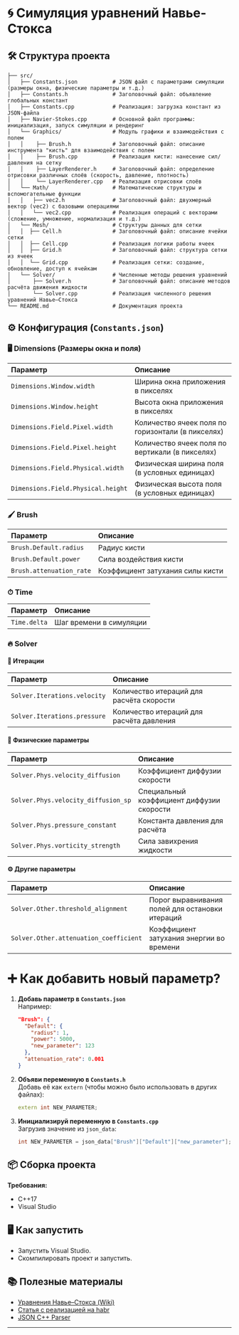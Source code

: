 # 🌀 Симуляция уравнений Навье-Стокса

## 🛠 Структура проекта

```
├── src/
│   ├── Constants.json           # JSON файл с параметрами симуляции (размеры окна, физические параметры и т.д.)
│   ├── Constants.h              # Заголовочный файл: объявление глобальных констант
│   ├── Constants.cpp            # Реализация: загрузка констант из JSON-файла
│   ├── Navier-Stokes.cpp        # Основной файл программы: инициализация, запуск симуляции и рендеринг
│   └── Graphics/                # Модуль графики и взаимодействия с полем
│   │    ├── Brush.h             # Заголовочный файл: описание инструмента "кисть" для взаимодействия с полем
│   │    ├── Brush.cpp           # Реализация кисти: нанесение сил/давления на сетку
│   │    ├── LayerRenderer.h     # Заголовочный файл: определение отрисовки различных слоёв (скорость, давление, плотность)
│   │    └── LayerRenderer.cpp   # Реализация отрисовки слоёв
│   └── Math/                    # Математические структуры и вспомогательные функции
│   │   ├── vec2.h               # Заголовочный файл: двухмерный вектор (vec2) с базовыми операциями
│   │   └── vec2.cpp             # Реализация операций с векторами (сложение, умножение, нормализация и т.д.)
│   └── Mesh/                    # Структуры данных для сетки
│   │  ├── Cell.h                # Заголовочный файл: описание ячейки сетки
│   │  ├── Cell.cpp              # Реализация логики работы ячеек
│   │  ├── Grid.h                # Заголовочный файл: структура сетки из ячеек
│   │  └── Grid.cpp              # Реализация сетки: создание, обновление, доступ к ячейкам
│   └── Solver/                  # Численные методы решения уравнений
│       ├── Solver.h             # Заголовочный файл: описание методов расчёта движения жидкости
│       └── Solver.cpp           # Реализация численного решения уравнений Навье–Стокса
└── README.md                    # Документация проекта 
```

## ⚙️ Конфигурация (`Constants.json`)

### 🖥 Dimensions (Размеры окна и поля)

| Параметр | Описание |
|:---|:---|
| `Dimensions.Window.width` | Ширина окна приложения в пикселях |
| `Dimensions.Window.height` | Высота окна приложения в пикселях |
| `Dimensions.Field.Pixel.width` | Количество ячеек поля по горизонтали (в пикселях) |
| `Dimensions.Field.Pixel.height` | Количество ячеек поля по вертикали (в пикселях) |
| `Dimensions.Field.Physical.width` | Физическая ширина поля (в условных единицах) |
| `Dimensions.Field.Physical.height` | Физическая высота поля (в условных единицах) |



### 🖌 Brush 

| Параметр | Описание |
|:---|:---|
| `Brush.Default.radius` | Радиус кисти |
| `Brush.Default.power` | Сила воздействия кисти |
| `Brush.attenuation_rate` | Коэффициент затухания силы кисти |


### ⏱ Time 

| Параметр | Описание |
|:---|:---|
| `Time.delta` | Шаг времени в симуляции |



### 🔥 Solver 

#### 🔄 Итерации

| Параметр | Описание |
|:---|:---|
| `Solver.Iterations.velocity` | Количество итераций для расчёта скорости |
| `Solver.Iterations.pressure` | Количество итераций для расчёта давления |

#### 🌊 Физические параметры

| Параметр | Описание |
|:---|:---|
| `Solver.Phys.velocity_diffusion` | Коэффициент диффузии скорости |
| `Solver.Phys.velocity_diffusion_sp` | Специальный коэффициент диффузии скорости |
| `Solver.Phys.pressure_constant` | Константа давления для расчёта |
| `Solver.Phys.vorticity_strength` | Сила завихрения жидкости |

#### ⚙️ Другие параметры

| Параметр | Описание |
|:---|:---|
| `Solver.Other.threshold_alignment` | Порог выравнивания полей для остановки итераций |
| `Solver.Other.attenuation_coefficient` | Коэффициент затухания энергии во времени |

# ➕ Как добавить новый параметр?

1. **Добавь параметр в `Constants.json`**  
   Например:
   ```json
   "Brush": {
     "Default": {
       "radius": 1,
       "power": 5000,
       "new_parameter": 123
     },
     "attenuation_rate": 0.001
   }
   ```

2. **Объяви переменную в `Constants.h`**  
   Добавь её как `extern` (чтобы можно было использовать в других файлах):
   ```cpp
   extern int NEW_PARAMETER;
   ```

3. **Инициализируй переменную в `Constants.cpp`**  
   Загрузив значение из `json_data`:
   ```cpp
   int NEW_PARAMETER = json_data["Brush"]["Default"]["new_parameter"];
   ```

## 📦 Сборка проекта

**Требования:**
- C++17
- Visual Studio

## 🖥 Как запустить
- Запустить Visual Studio.
- Скомпилировать проект и запустить.

## 📚 Полезные материалы

- [Уравнения Навье–Стокса (Wiki)](https://ru.wikipedia.org/wiki/Уравнения_Навье_—_Стокса)
- [Статья с реализацией на habr](https://habr.com/ru/articles/470742/)
- [JSON С++ Parser](https://json.nlohmann.me/)

---
